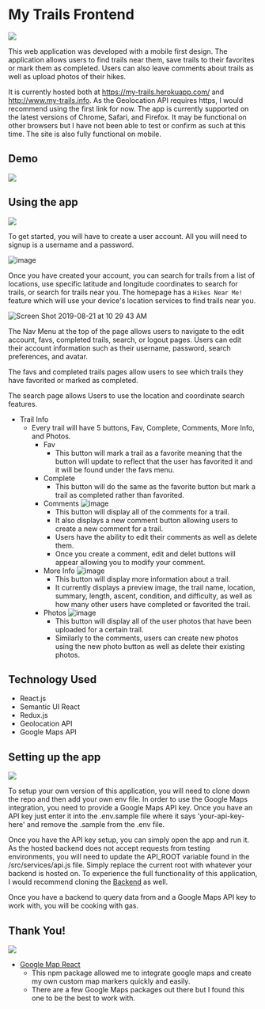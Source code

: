 # My Trails Frontend

![](https://media.giphy.com/media/JPUeiRRDOayFTv8Ntg/giphy.gif)

This web application was developed with a mobile first design. The application allows users to find trails near them, save trails to their favorites or mark them as completed. Users can also leave comments about trails as well as upload photos of their hikes.

It is currently hosted both at https://my-trails.herokuapp.com/ and http://www.my-trails.info. As the Geolocation API requires https, I would recommend using the first link for now. The app is currently supported on the latest versions of Chrome, Safari, and Firefox. It may be functional on other browsers but I have not been able to test or confirm as such at this time. The site is also fully functional on mobile.

## Demo

![](https://media.giphy.com/media/QAySLUDA7PHW7y4q9A/giphy.gif)

## Using the app

![](https://media.giphy.com/media/dNgK7Ws7y176U/giphy.gif)

To get started, you will have to create a user account. All you will need to signup is a username and a password.

![image](https://user-images.githubusercontent.com/46305121/63454357-895a8b00-c3ff-11e9-9aeb-8cece01f4724.png)

Once you have created your account, you can search for trails from a list of locations, use specific latitude and longitude coordinates to search for trails, or search for trails near you. The homepage has a `Hikes Near Me!` feature which will use your device's location services to find trails near you.

![Screen Shot 2019-08-21 at 10 29 43 AM](https://user-images.githubusercontent.com/46305121/63454436-a8591d00-c3ff-11e9-815c-82b63250b2f8.png)

The Nav Menu at the top of the page allows users to navigate to the edit account, favs, completed trails, search, or logout pages. Users can edit their account information such as their username, password, search preferences, and avatar.

The favs and completed trails pages allow users to see which trails they have favorited or marked as completed.

The search page allows Users to use the location and coordinate search features.

  * Trail Info
    - Every trail will have 5 buttons, Fav, Complete, Comments, More Info, and Photos.
      - Fav
        - This button will mark a trail as a favorite meaning that the button will update to reflect that the user has favorited it and it will be found under the favs menu.
      - Complete
        - This button will do the same as the favorite button but mark a trail as completed rather than favorited.
      - Comments
        ![image](https://user-images.githubusercontent.com/46305121/63454492-c45cbe80-c3ff-11e9-9890-6ba775ae679b.png)
        - This button will display all of the comments for a trail.
        - It also displays a new comment button allowing users to create a new comment for a trail.
        - Users have the ability to edit their comments as well as delete them.
        - Once you create a comment, edit and delet buttons will appear allowing you to modify your comment.
      - More Info
        ![image](https://user-images.githubusercontent.com/46305121/63454496-c757af00-c3ff-11e9-8aa7-39c0ccb043fb.png)
        - This button will display more information about a trail.
        - It currently displays a preview image, the trail name, location, summary, length, ascent, condition, and difficulty, as well as how many other users have completed or favorited the trail.
      - Photos
        ![image](https://user-images.githubusercontent.com/46305121/63454529-d76f8e80-c3ff-11e9-9dfb-d155bfb3f2b5.png)
        - This button will display all of the user photos that have been uploaded for a certain trail.
        - Similarly to the comments, users can create new photos using the new photo button as well as delete their existing photos.
        
## Technology Used

* React.js
* Semantic UI React
* Redux.js
* Geolocation API
* Google Maps API

        
## Setting up the app

![](https://media.giphy.com/media/3boPPdHk2ueo8/giphy.gif)

To setup your own version of this application, you will need to clone down the repo and then add your own env file. In order to use the Google Maps integration, you need to provide a Google Maps API key. Once you have an API key just enter it into the .env.sample file where it says 'your-api-key-here' and remove the .sample from the .env file.

Once you have the API key setup, you can simply open the app and run it. As the hosted backend does not accept requests from testing environments, you will need to update the API_ROOT variable found in the /src/services/api.js file. Simply replace the current root with whatever your backend is hosted on. To experience the full functionality of this application, I would recommend cloning the [Backend](https://github.com/AustinBH/my-trails-backend) as well.

Once you have a backend to query data from and a Google Maps API key to work with, you will be cooking with gas.

## Thank You!

![](https://media.giphy.com/media/26DMTEijJDudzovvO/giphy.gif)

  * [Google Map React](https://www.npmjs.com/package/google-map-react)
    - This npm package allowed me to integrate google maps and create my own custom map markers quickly and easily.
    - There are a few Google Maps packages out there but I found this one to be the best to work with.
